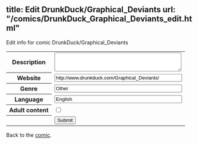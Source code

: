 title: Edit DrunkDuck/Graphical_Deviants
url: "/comics/DrunkDuck_Graphical_Deviants_edit.html"
---
Edit info for comic DrunkDuck/Graphical_Deviants

<form name="comic" action="http://gaepostmail.appspot.com/comic/" method="post">
<table class="comicinfo">
<tr>
<th>Description</th><td><textarea name="description" cols="40" rows="3"></textarea></td>
</tr>
<tr>
<th>Website</th><td><input type="text" name="url" value="http://www.drunkduck.com/Graphical_Deviants/" size="40"/></td>
</tr>
<tr>
<th>Genre</th><td><input type="text" name="genre" value="Other" size="40"/></td>
</tr>
<tr>
<th>Language</th><td><input type="text" name="language" value="English" size="40"/></td>
</tr>
<tr>
<th>Adult content</th><td><input type="checkbox" name="adult" value="adult" /></td>
</tr>
<tr>
<th></th><td>
<input type="hidden" name="comic" value="DrunkDuck_Graphical_Deviants" />
<input type="submit" name="submit" value="Submit" />
</td>
</tr>
</table>
</form>

Back to the [comic](DrunkDuck_Graphical_Deviants.html).

